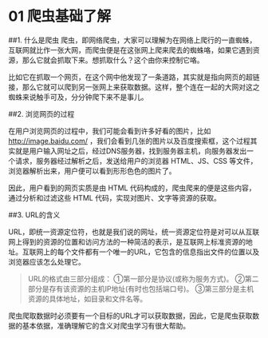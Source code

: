 # 01 爬虫基础了解

##1. 什么是爬虫
爬虫，即网络爬虫，大家可以理解为在网络上爬行的一直蜘蛛，互联网就比作一张大网，而爬虫便是在这张网上爬来爬去的蜘蛛咯，如果它遇到资源，那么它就会抓取下来。想抓取什么？这个由你来控制它咯。

比如它在抓取一个网页，在这个网中他发现了一条道路，其实就是指向网页的超链接，那么它就可以爬到另一张网上来获取数据。这样，整个连在一起的大网对这之蜘蛛来说触手可及，分分钟爬下来不是事儿。

##2. 浏览网页的过程

在用户浏览网页的过程中，我们可能会看到许多好看的图片，比如 http://image.baidu.com/ ，我们会看到几张的图片以及百度搜索框，这个过程其实就是用户输入网址之后，经过DNS服务器，找到服务器主机，向服务器发出一个请求，服务器经过解析之后，发送给用户的浏览器 HTML、JS、CSS 等文件，浏览器解析出来，用户便可以看到形形色色的图片了。

因此，用户看到的网页实质是由 HTML 代码构成的，爬虫爬来的便是这些内容，通过分析和过滤这些 HTML 代码，实现对图片、文字等资源的获取。

##3. URL的含义

URL，即统一资源定位符，也就是我们说的网址，统一资源定位符是对可以从互联网上得到的资源的位置和访问方法的一种简洁的表示，是互联网上标准资源的地址。互联网上的每个文件都有一个唯一的URL，它包含的信息指出文件的位置以及浏览器应该怎么处理它。

>URL的格式由三部分组成：
①第一部分是协议(或称为服务方式)。
②第二部分是存有该资源的主机IP地址(有时也包括端口号)。
③第三部分是主机资源的具体地址，如目录和文件名等。

爬虫爬取数据时必须要有一个目标的URL才可以获取数据，因此，它是爬虫获取数据的基本依据，准确理解它的含义对爬虫学习有很大帮助。